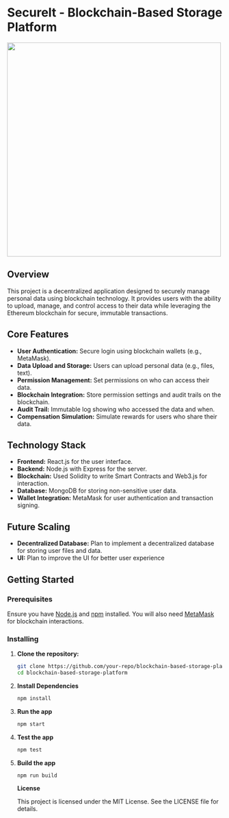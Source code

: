 # SecureIt - Blockchain-Based Storage Platform

<img src="https://github.com/user-attachments/assets/d8de5346-1622-4339-a847-a4d9fb78f98d" width=500px />


## Overview

This project is a decentralized application designed to securely manage personal data using blockchain technology. It provides users with the ability to upload, manage, and control access to their data while leveraging the Ethereum blockchain for secure, immutable transactions.

## Core Features

- **User Authentication:** Secure login using blockchain wallets (e.g., MetaMask).
- **Data Upload and Storage:** Users can upload personal data (e.g., files, text).
- **Permission Management:** Set permissions on who can access their data.
- **Blockchain Integration:** Store permission settings and audit trails on the blockchain.
- **Audit Trail:** Immutable log showing who accessed the data and when.
- **Compensation Simulation:** Simulate rewards for users who share their data.

## Technology Stack

- **Frontend:** React.js for the user interface.
- **Backend:** Node.js with Express for the server.
- **Blockchain:** Used Solidity to write Smart Contracts and Web3.js for interaction.
- **Database:** MongoDB for storing non-sensitive user data.
- **Wallet Integration:** MetaMask for user authentication and transaction signing.

## Future Scaling

- **Decentralized Database:** Plan to implement a decentralized database for storing user files and data.
- **UI:** Plan to improve the UI for better user experience

## Getting Started

### Prerequisites

Ensure you have [Node.js](https://nodejs.org/) and [npm](https://www.npmjs.com/) installed. You will also need [MetaMask](https://metamask.io/) for blockchain interactions.

### Installing

1. **Clone the repository:**

   ```bash
   git clone https://github.com/your-repo/blockchain-based-storage-platform.git
   cd blockchain-based-storage-platform
   ```

2. **Install Dependencies**

   ```bash
   npm install
   ```

3. **Run the app**

   ```bash
   npm start
   ```

4. **Test the app**

   ```bash
   npm test
   ```

5. **Build the app**

   ```bash
   npm run build
   ```

   **License**

   This project is licensed under the MIT License. See the LICENSE file for details.
